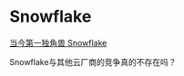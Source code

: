 # Snowflake

[当今第一独角兽 Snowflake](https://1o24bbs.com/t/snowflake/23466)

Snowflake与其他云厂商的竞争真的不存在吗？



